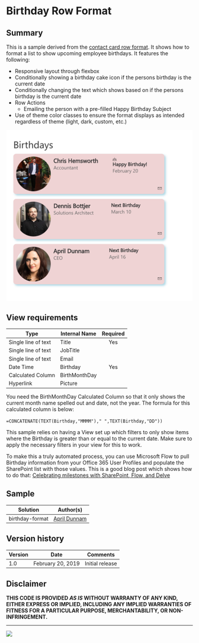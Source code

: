 # Birthday Row Format

## Summary
This is a sample derived from the [contact card row format](../contact-card-format). It shows how to format a list to show upcoming employee birthdays. It features the following:
- Responsive layout through flexbox
- Conditionally showing a birthday cake icon if the persons birthday is the current date
- Conditionally changing the text which shows based on if the persons birthday is the current date
- Row Actions
  - Emailing the person with a pre-filled Happy Birthday Subject
- Use of theme color classes to ensure the format displays as intended regardless of theme (light, dark, custom, etc.)

![Birthday Format Screenshot](./birthdayScreenshot.png)


## View requirements

|Type|Internal Name|Required|
|---|---|:---:|
|Single line of text|Title|Yes|
|Single line of text|JobTitle||
|Single line of text|Email||
|Date Time|Birthday|Yes|
|Calculated Column|BirthMonthDay||
|Hyperlink|Picture||

You need the BirthMonthDay Calculated Column so that it only shows the current month name spelled out and date, not the year. The formula for this calculated column is below:

`=CONCATENATE(TEXT(Birthday,"MMMM")," ",TEXT(Birthday,"DD"))`

This sample relies on having a View set up which filters to only show items where the Birthday is greater than or equal to the current date. Make sure to apply the necessary filters in your view for this to work.  

To make this a truly automated process, you can use Microsoft Flow to pull Birthday information from your Office 365 User Profiles and populate the SharePoint list with those values.  This is a good blog post which shows how to do that: [Celebrating milestones with SharePoint, Flow, and Delve](https://techcommunity.microsoft.com/t5/SharePoint/Celebrating-milestones-with-SharePoint-Flow-and-Delve/td-p/175433)

## Sample

Solution|Author(s)
--------|---------
birthday-format | [April Dunnam](https://twitter.com/aprildunnam)

## Version history

Version|Date|Comments
-------|----|--------
1.0|February 20, 2019 |Initial release

## Disclaimer
**THIS CODE IS PROVIDED *AS IS* WITHOUT WARRANTY OF ANY KIND, EITHER EXPRESS OR IMPLIED, INCLUDING ANY IMPLIED WARRANTIES OF FITNESS FOR A PARTICULAR PURPOSE, MERCHANTABILITY, OR NON-INFRINGEMENT.**

---

<img src="https://telemetry.sharepointpnp.com/sp-dev-list-formatting/view-samples/birthday-format" />
